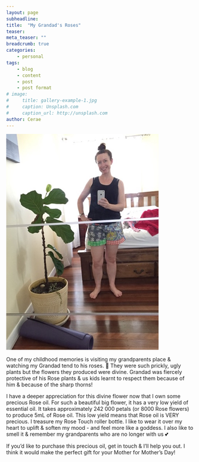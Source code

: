 ```yaml
---
layout: page
subheadline: 
title:  "My Grandad's Roses"
teaser: 
meta_teaser: ""
breadcrumb: true
categories:
    - personal
tags:
    - blog
    - content
    - post
    - post format
# image:
#     title: gallery-example-1.jpg
#     caption: Unsplash.com
#     caption_url: http://unsplash.com
author: Cerae
---
```


<img src="/images/in-my-shorts.jpg" alt="In My Shorts">

One of my childhood memories is visiting my grandparents place & watching my Grandad tend to his roses. 🌹 They were such prickly, ugly plants but the flowers they produced were divine. Grandad was fiercely protective of his Rose plants & us kids learnt to respect them because of him & because of the sharp thorns!

I have a deeper appreciation for this divine flower now that I own some precious Rose oil. For such a beautiful big flower, it has a very low yield of essential oil. It takes approximately 242 000 petals (or 8000 Rose flowers) to produce 5mL of Rose oil. This low yield means that Rose oil is VERY precious. I treasure my Rose Touch roller bottle. I like to wear it over my heart to uplift & soften my mood - and feel more like a goddess. I also like to smell it & remember my grandparents who are no longer with us 💕

If you’d like to purchase this precious oil, get in touch & I’ll help you out. I think it would make the perfect gift for your Mother for Mother’s Day!
